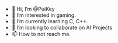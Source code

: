 - 👋 Hi, I’m @PuiKey
- 👀 I’m interested in gaming.
- 🌱 I’m currently learning C, C++.
- 💞️ I’m looking to collaborate on AI Projects
- 📫 How to not reach me. 

<!---
PuiKey/PuiKey is a ✨ special ✨ repository because its `README.md` (this file) appears on your GitHub profile.
You can click the Preview link to take a look at your changes.
--->

